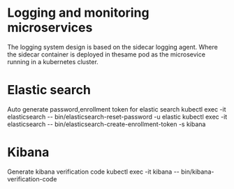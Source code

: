 # Logging and monitoring microservices
The logging system design is based on the sidecar logging agent. Where the sidecar container is deployed in thesame pod as the microsevice running in a kubernetes cluster.

# Elastic search 
Auto generate password,enrollment token for elastic search
    kubectl exec -it elasticsearch -- bin/elasticsearch-reset-password -u elastic
    kubectl exec -it elasticsearch -- bin/elasticsearch-create-enrollment-token -s kibana
# Kibana
Generate kibana verification code
    kubectl exec -it kibana -- bin/kibana-verification-code


